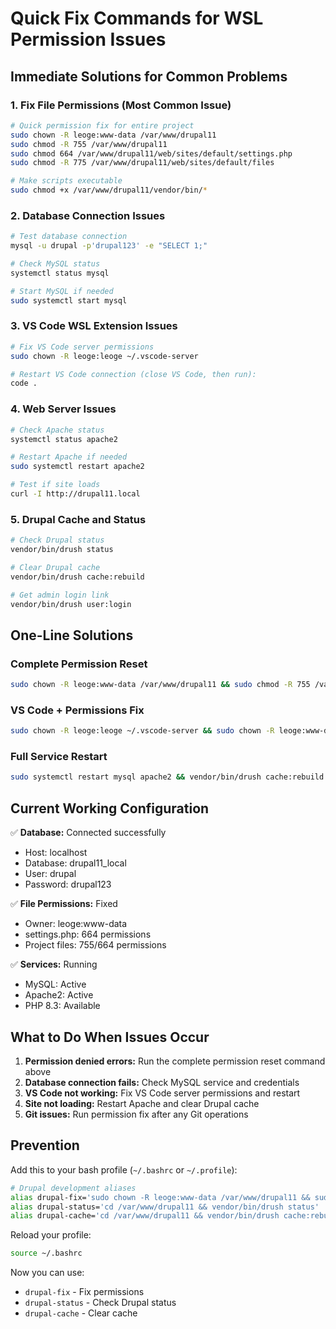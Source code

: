 # Quick Fix Commands for WSL Permission Issues

## Immediate Solutions for Common Problems

### 1. Fix File Permissions (Most Common Issue)
```bash
# Quick permission fix for entire project
sudo chown -R leoge:www-data /var/www/drupal11
sudo chmod -R 755 /var/www/drupal11
sudo chmod 664 /var/www/drupal11/web/sites/default/settings.php
sudo chmod -R 775 /var/www/drupal11/web/sites/default/files

# Make scripts executable
sudo chmod +x /var/www/drupal11/vendor/bin/*
```

### 2. Database Connection Issues
```bash
# Test database connection
mysql -u drupal -p'drupal123' -e "SELECT 1;"

# Check MySQL status
systemctl status mysql

# Start MySQL if needed
sudo systemctl start mysql
```

### 3. VS Code WSL Extension Issues
```bash
# Fix VS Code server permissions
sudo chown -R leoge:leoge ~/.vscode-server

# Restart VS Code connection (close VS Code, then run):
code .
```

### 4. Web Server Issues
```bash
# Check Apache status
systemctl status apache2

# Restart Apache if needed
sudo systemctl restart apache2

# Test if site loads
curl -I http://drupal11.local
```

### 5. Drupal Cache and Status
```bash
# Check Drupal status
vendor/bin/drush status

# Clear Drupal cache
vendor/bin/drush cache:rebuild

# Get admin login link
vendor/bin/drush user:login
```

## One-Line Solutions

### Complete Permission Reset
```bash
sudo chown -R leoge:www-data /var/www/drupal11 && sudo chmod -R 755 /var/www/drupal11 && sudo chmod 664 /var/www/drupal11/web/sites/default/settings.php && sudo chmod -R 775 /var/www/drupal11/web/sites/default/files
```

### VS Code + Permissions Fix
```bash
sudo chown -R leoge:leoge ~/.vscode-server && sudo chown -R leoge:www-data /var/www/drupal11 && code .
```

### Full Service Restart
```bash
sudo systemctl restart mysql apache2 && vendor/bin/drush cache:rebuild
```

## Current Working Configuration

✅ **Database:** Connected successfully
- Host: localhost
- Database: drupal11_local  
- User: drupal
- Password: drupal123

✅ **File Permissions:** Fixed
- Owner: leoge:www-data
- settings.php: 664 permissions
- Project files: 755/664 permissions

✅ **Services:** Running
- MySQL: Active
- Apache2: Active
- PHP 8.3: Available

## What to Do When Issues Occur

1. **Permission denied errors:** Run the complete permission reset command above
2. **Database connection fails:** Check MySQL service and credentials
3. **VS Code not working:** Fix VS Code server permissions and restart
4. **Site not loading:** Restart Apache and clear Drupal cache
5. **Git issues:** Run permission fix after any Git operations

## Prevention

Add this to your bash profile (`~/.bashrc` or `~/.profile`):
```bash
# Drupal development aliases
alias drupal-fix='sudo chown -R leoge:www-data /var/www/drupal11 && sudo chmod -R 755 /var/www/drupal11 && sudo chmod 664 /var/www/drupal11/web/sites/default/settings.php'
alias drupal-status='cd /var/www/drupal11 && vendor/bin/drush status'
alias drupal-cache='cd /var/www/drupal11 && vendor/bin/drush cache:rebuild'
```

Reload your profile:
```bash
source ~/.bashrc
```

Now you can use:
- `drupal-fix` - Fix permissions
- `drupal-status` - Check Drupal status  
- `drupal-cache` - Clear cache
